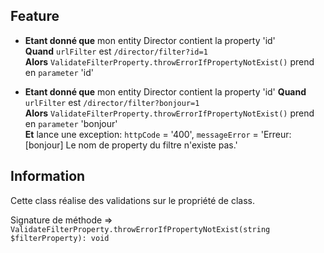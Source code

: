## Feature

* **Etant donné que** mon entity Director contient la property 'id'  
**Quand** `urlFilter` est `/director/filter?id=1`  
**Alors** `ValidateFilterProperty.throwErrorIfPropertyNotExist()` prend en `parameter` 'id'  


* **Etant donné que** mon entity Director contient la property 'id'
**Quand** `urlFilter` est `/director/filter?bonjour=1`  
**Alors** `ValidateFilterProperty.throwErrorIfPropertyNotExist()` prend en `parameter` 'bonjour'  
**Et** lance une exception: `httpCode` = '400', `messageError` = 'Erreur: [bonjour] Le nom de property du filtre n'existe pas.'  


## Information

Cette class réalise des validations sur le propriété de class.

Signature de méthode => `ValidateFilterProperty.throwErrorIfPropertyNotExist(string $filterProperty): void`
 
